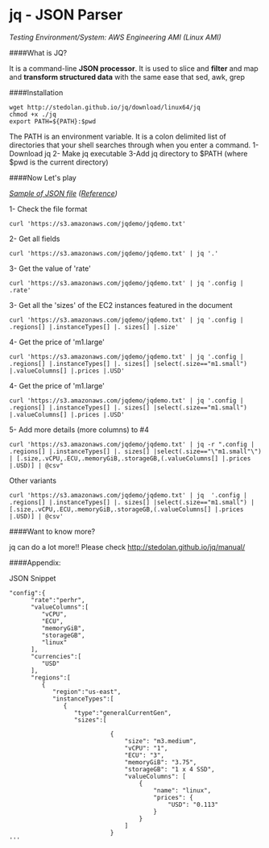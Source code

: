 jq - JSON Parser
================

*Testing Environment/System: AWS Engineering AMI (Linux AMI)*

####What is JQ?

It is a command-line **JSON processor**. It is used to slice and **filter** and
map and **transform structured data** with the same ease that sed, awk, grep


####Installation
```
wget http://stedolan.github.io/jq/download/linux64/jq
chmod +x ./jq
export PATH=${PATH}:$pwd
```

The PATH is an environment variable. It is a colon delimited list of directories that your shell searches through when you enter a command. 
1-Download jq
2- Make jq executable
3-Add jq directory to $PATH (where $pwd is the current directory)


####Now Let's play

*[Sample of JSON file](https://s3.amazonaws.com/jqdemo/jqdemo.txt)*
*([Reference](http://aws-assets-pricing-prod.s3.amazonaws.com/pricing/ec2/linux-od.js))*

1- Check the file format
```
curl 'https://s3.amazonaws.com/jqdemo/jqdemo.txt'
```

2- Get all fields
```
curl 'https://s3.amazonaws.com/jqdemo/jqdemo.txt' | jq '.'
```

3- Get the value of 'rate'
```
curl 'https://s3.amazonaws.com/jqdemo/jqdemo.txt' | jq '.config | .rate'
```
3- Get all the 'sizes' of the EC2 instances featured in the document
```
curl 'https://s3.amazonaws.com/jqdemo/jqdemo.txt' | jq '.config | .regions[] |.instanceTypes[] |. sizes[] |.size'
```
4- Get the price of 'm1.large'
```
curl 'https://s3.amazonaws.com/jqdemo/jqdemo.txt' | jq '.config | .regions[] |.instanceTypes[] |. sizes[] |select(.size=="m1.small") |.valueColumns[] |.prices |.USD'
```
4- Get the price of 'm1.large'
```
curl 'https://s3.amazonaws.com/jqdemo/jqdemo.txt' | jq '.config | .regions[] |.instanceTypes[] |. sizes[] |select(.size=="m1.small") |.valueColumns[] |.prices |.USD'
```
5- Add more details (more columns) to #4  
```
curl 'https://s3.amazonaws.com/jqdemo/jqdemo.txt' | jq -r ".config | .regions[] |.instanceTypes[] |. sizes[] |select(.size=="\"m1.small"\") | [.size,.vCPU,.ECU,.memoryGiB,.storageGB,(.valueColumns[] |.prices |.USD)] | @csv"
```
Other variants
```
curl 'https://s3.amazonaws.com/jqdemo/jqdemo.txt' | jq  '.config | .regions[] |.instanceTypes[] |. sizes[] |select(.size=="m1.small") | [.size,.vCPU,.ECU,.memoryGiB,.storageGB,(.valueColumns[] |.prices |.USD)] | @csv'
```

####Want to know more?

jq can do a lot more!! Please check http://stedolan.github.io/jq/manual/



####Appendix:

JSON Snippet
```
"config":{
      "rate":"perhr",
      "valueColumns":[
         "vCPU",
         "ECU",
         "memoryGiB",
         "storageGB",
         "linux"
      ],
      "currencies":[
         "USD"
      ],
      "regions":[
         {
            "region":"us-east",
            "instanceTypes":[
               {
                  "type":"generalCurrentGen",
                  "sizes":[
                     
                            {
                                "size": "m3.medium",
                                "vCPU": "1",
                                "ECU": "3",
                                "memoryGiB": "3.75",
                                "storageGB": "1 x 4 SSD",
                                "valueColumns": [
                                    {
                                        "name": "linux",
                                        "prices": {
                                            "USD": "0.113"
                                        }
                                    }
                                ]
                            }
'''


